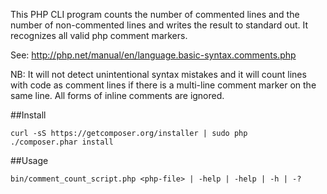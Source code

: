 This PHP CLI program counts the number of commented lines and the number of non-commented lines 
and writes the result to standard out. It recognizes all valid php comment markers.

See: http://php.net/manual/en/language.basic-syntax.comments.php

NB:
It will not detect unintentional syntax mistakes and it will count lines with code as comment lines 
if there is a multi-line comment marker on the same line. All forms of inline comments are ignored.

##Install

    curl -sS https://getcomposer.org/installer | sudo php
    ./composer.phar install

##Usage

    bin/comment_count_script.php <php-file> | -help | -help | -h | -?

